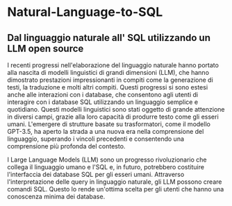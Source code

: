 # Natural-Language-to-SQL
## Dal linguaggio naturale all' SQL utilizzando un LLM open source


I recenti progressi nell'elaborazione del linguaggio naturale hanno portato alla nascita di modelli linguistici di grandi dimensioni (LLM), che hanno dimostrato prestazioni impressionanti in compiti come la generazione di testi, la traduzione e molti altri compiti. Questi progressi si sono estesi anche alle interazioni con i database, che consentono agli utenti di interagire con i database SQL utilizzando un linguaggio semplice e quotidiano. Questi modelli linguistici sono stati oggetto di grande attenzione in diversi campi, grazie alla loro capacità di produrre testo come gli esseri umani. L'emergere di strutture basate su trasformatori, come il modello GPT-3.5, ha aperto la strada a una nuova era nella comprensione del linguaggio, superando i vincoli precedenti e consentendo una comprensione più profonda del contesto.

I Large Language Models (LLM) sono un progresso rivoluzionario che collega il linguaggio umano e l'SQL e, in futuro, potrebbero costituire l'interfaccia dei database SQL per gli esseri umani. Attraverso l'interpretazione delle query in linguaggio naturale, gli LLM possono creare comandi SQL. Questo lo rende un'ottima scelta per gli utenti che hanno una conoscenza minima dei database.
